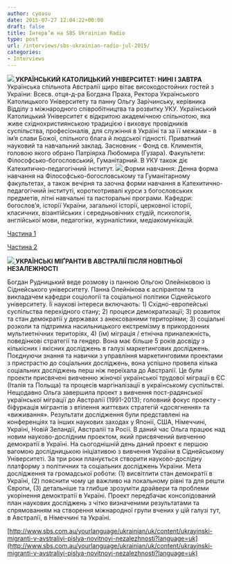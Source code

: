 ```yaml
---
author: cyoasu
date: 2015-07-27 12:04:22+00:00
draft: false
title: Інтерв’ю на SBS Ukrainian Radio
type: post
url: /interviews/sbs-ukrainian-radio-jul-2015/
categories:
- Interviews
---
```


**[![](http://www.sbs.com.au/yourlanguage/sites/sbs.com.au.yourlanguage/files/styles/body_image/public/podcasts//site_197_Ukrainian_428209.JPG?itok=BzNoaIX5)
](http://www.sbs.com.au/yourlanguage/ukrainian/uk/content/ukrayinskiy-katolickiy-universitet-nini-i-zavtra?language=uk)УКРАЇНСЬКИЙ КАТОЛИЦЬКИЙ УНІВЕРСИТЕТ: НИНІ І ЗАВТРА**
Українська спільнота Австралії щиро вітає високодостойних гостей з України: Всесв. отця-д-ра Богдана Праха, Ректора Українського Католицького Університету та панну Ольгу Зарічинську, керівника Відділу з міжнародного співробітництва та розвитку УКУ.
Український Католицький Університет є відкритою академічною спільнотою, яка живе східнохристиянською традицією і виховує провідників суспільства, професіоналів, для служіння в Україні та за її межами - в ім’я слави Божої, спільного блага й людської гідності. Приватний науковий та навчальний заклад. Засновник - Фонд св. Климентія, головою якого обрано Патріярха Любомира (Гузара). Факультети: Філософсько-богословський, Гуманітарний. В УКУ також діє Катехитично-педагогічний інститут.
[![](http://www.sbs.com.au/yourlanguage/sites/sbs.com.au.yourlanguage/files/styles/body_image/public/podcasts//site_197_Ukrainian_428617.JPG?itok=Uhq_HzPT)
](http://www.sbs.com.au/yourlanguage/ukrainian/uk/content/ukrayinskyy-katolyckyy-universytet-nyni-i-zavtra?language=uk)
Форми навчання: Денна форма навчання на Філософсько-богословському та Гуманітарному факультетах, а також вечірня та заочна форми навчання в Катехитично-педагогічний інституті, короткотривалі курси з богословських предметів, літні навчальні та пасторальні програми. Кафедри: богослов’я, історії України, загальної історії, церковної історії, класичних, візантійських і середньовічних студій, психологія, англійської мови, педагогіки, журналістики, медіакомунікацій.

[Частина 1](http://www.sbs.com.au/yourlanguage/ukrainian/uk/content/ukrayinskiy-katolickiy-universitet-nini-i-zavtra?language=uk)

[Частина 2](http://www.sbs.com.au/yourlanguage/ukrainian/uk/content/ukrayinskyy-katolyckyy-universytet-nyni-i-zavtra?language=uk)

**[![](http://www.sbs.com.au/yourlanguage/sites/sbs.com.au.yourlanguage/files/styles/body_image/public/podcast_images/olga_oleinikova.jpg?itok=wSsxTC7L)
](http://www.sbs.com.au/yourlanguage/ukrainian/uk/content/ukrayinski-migranti-v-avstraliyi-pislya-novitnoyi-nezalezhnosti?language=uk)УКРАЇНСЬКІ МІҐРАНТИ В АВСТРАЛІЇ ПІСЛЯ НОВІТНЬОЇ НЕЗАЛЕЖНОСТІ**

Богдан Рудницький веде розмову із панною Ольгою Олейніковою із Сіднейського університету.
Панна Oлейнікова є аспірантом та викладачем кафедри соціології та соціальної політики Сіднейського університету. Її наукові інтереси включають: 1) Східно-европейські суспільства перехідного стану; 2) процеси демократизації; 3) розвиток та стан демократії у державах з анексованими територіями; 3) соціальні розколи та підтримка насильницького екстремізму в прикордонних мультиетнічних територіях, 4) (їм) міграція / етнічна приналежність, поведінкові стратегії та гендер. Вона має більше 5 років досвіду з кількісних і якісних досліджень в галузі маркетингових досліджень. Поєднуючи знання та навички з управління маркетинговими проектами з пристрастю до соціальних досліджень, вона успішно провела кілька соціальних досліджень перш ніж переїхала до Австралії. Це були проекти присвячені вивченню жіночої української трудової міграції в ЄС (Італія та Польща) та процесів маргіналізації в українському суспільстві.
Нещодавно Ольга завершила проект з вивчення пост-радянської української міграції до Австралії (1991-2013); головний фокус проекту - біфуркація мігрантів з втілення життєвих стратегій «досягнення» та «виживання». Результати дослідження були представлені на конференціях та інших наукових заходах у Японії, США, Німеччині, Україні, Новій Зеландії, Австралії та Росії.
В даний час Ольга працює над новим науково-дослідним проектом, який присвячений вивченню демократії в Україні. На сьогоднішній день даний проект є першою вагомою дослідницькою ініціативою з вивчення України в Сіднейському Університеті. За три роки планується створити науково-дослідну платформу з політичних та соціальних досліджень України. Мета дослідження та громадської роботи: (1) висвітлити стан демократії в Україні, (2) пояснити чому це важливо на локальному рівні та для решти Європи, (3) детальніше та глибше зрозуміти драйвери та проблеми укорінення демоктратії в Україні. Проект передбачає консолідований план наукових досліджень з чітко визначеними результатами та спрямованням на створення міжнародної групи вчених у цій галузі тут, в Австралії, в Німеччині та Україні.

[http://www.sbs.com.au/yourlanguage/ukrainian/uk/content/ukrayinski-migranti-v-avstraliyi-pislya-novitnoyi-nezalezhnosti?language=uk](http://www.sbs.com.au/yourlanguage/ukrainian/uk/content/ukrayinski-migranti-v-avstraliyi-pislya-novitnoyi-nezalezhnosti?language=uk)
